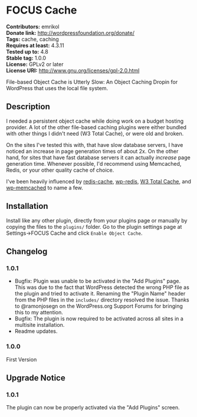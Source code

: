 # FOCUS Cache 
**Contributors:** emrikol  
**Donate link:** http://wordpressfoundation.org/donate/  
**Tags:** cache, caching  
**Requires at least:** 4.3.11  
**Tested up to:** 4.8  
**Stable tag:** 1.0.0  
**License:** GPLv2 or later  
**License URI:** http://www.gnu.org/licenses/gpl-2.0.html  

File-based Object Cache is Utterly Slow: An Object Caching Dropin for WordPress that uses the local file system.


## Description 

I needed a persistent object cache while doing work on a budget hosting provider.  A lot of the other file-based caching plugins were either bundled with other things I didn't need (W3 Total Cache), or were old and broken.

On the sites I've tested this with, that have slow database servers, I have noticed an increase in page generation times of about 2x.  On the other hand, for sites that have fast database servers it can actually _increase_ page generation time.  Whenever possible, I'd recommend using Memcached, Redis, or your other quality cache of choice.

I've been heavily influenced by [redis-cache](https://wordpress.org/plugins/redis-cache/), [wp-redis](https://wordpress.org/plugins/wp-redis/), [W3 Total Cache](https://wordpress.org/plugins/w3-total-cache/), and [wp-memcached](https://github.com/Automattic/wp-memcached) to name a few.


## Installation 

Install like any other plugin, directly from your plugins page or manually by copying the files to the `plugins/` folder.  Go to the plugin settings page at Settings->FOCUS Cache and click `Enable Object Cache`.


## Changelog 


### 1.0.1 

* Bugfix: Plugin was unable to be activated in the "Add Plugins" page.  This was due to the fact that WordPress detected the wrong PHP file as the plugin and tried to activate it.  Renaming the "Plugin Name" header from the PHP files in the `includes/` directory resolved the issue.  Thanks to @ramonjosegn on the WordPress.org Support Forums for bringing this to my attention.
* Bugfix: The plugin is now required to be activated across all sites in a multisite installation.
* Readme updates.


### 1.0.0 

First Version


## Upgrade Notice 


### 1.0.1 

The plugin can now be properly activated via the "Add Plugins" screen.
